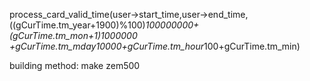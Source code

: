 process_card_valid_time(user->start_time,user->end_time,((gCurTime.tm_year+1900)%100)*100000000+ (gCurTime.tm_mon+1)*1000000 +gCurTime.tm_mday*10000+gCurTime.tm_hour*100+gCurTime.tm_min)

building method:
make zem500
